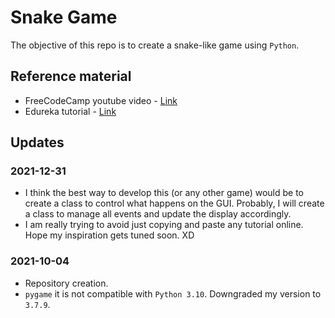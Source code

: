 # Snake Game

The objective of this repo is to create a snake-like game using ```Python```.

## Reference material

- FreeCodeCamp youtube video - [Link](https://www.youtube.com/watch?v=8dfePlONtls)
- Edureka tutorial - [Link](https://www.edureka.co/blog/snake-game-with-pygame/)

## Updates

### 2021-12-31

- I think the best way to develop this (or any other game) would be to create a class to control what happens on the GUI. Probably, I will create a class to manage all events and update the display accordingly.
- I am really trying to avoid just copying and paste any tutorial online. Hope my inspiration gets tuned soon. XD

### 2021-10-04

- Repository creation.
- ```pygame``` it is not compatible with ```Python 3.10```. Downgraded my version to ```3.7.9```.
